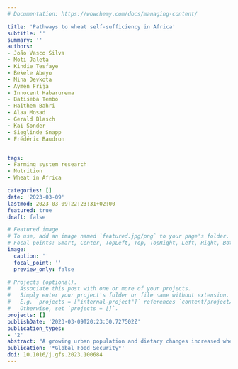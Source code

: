 ```yaml
---
# Documentation: https://wowchemy.com/docs/managing-content/

title: 'Pathways to wheat self-sufficiency in Africa'
subtitle: ''
summary: ''
authors:
- João Vasco Silva
- Moti Jaleta
- Kindie Tesfaye
- Bekele Abeyo
- Mina Devkota
- Aymen Frija
- Innocent Habarurema
- Batiseba Tembo
- Haithem Bahri
- Alaa Mosad
- Gerald Blasch
- Kai Sonder
- Sieglinde Snapp
- Frédéric Baudron


tags:
- Farming system research
- Nutrition
- Wheat in Africa

categories: []
date: '2023-03-09'
lastmod: 2023-03-09T22:23:31+02:00
featured: true
draft: false

# Featured image
# To use, add an image named `featured.jpg/png` to your page's folder.
# Focal points: Smart, Center, TopLeft, Top, TopRight, Left, Right, BottomLeft, Bottom, BottomRight.
image:
  caption: ''
  focal_point: ''
  preview_only: false

# Projects (optional).
#   Associate this post with one or more of your projects.
#   Simply enter your project's folder or file name without extension.
#   E.g. `projects = ["internal-project"]` references `content/project/deep-learning/index.md`.
#   Otherwise, set `projects = []`.
projects: []
publishDate: '2023-03-09T20:23:30.727502Z'
publication_types:
- '2'
abstract: "A growing urban population and dietary changes increased wheat import bills in Africa to 9% per year. Though wheat production in the continent has been increasing over the past decades, to varying degrees depending on regions, this has not been commensurate with the rapidly increasing demand for wheat. Analyses of wheat yield gaps show that there is ample opportunity to increase wheat production in Africa through improved genetics and agronomic practices. Doing so would reduce import dependency and increase wheat self-sufficiency at national level in many African countries. In view of the uncertainties revealed by the global COVID-19 pandemic, extreme weather events, and world security issues, national policies in Africa should re-consider the value of self-sufficiency in production of staple food crops, specifically wheat. This is particularly so for areas where water-limited wheat yield gaps can be narrowed through intensification on existing cropland and judicious expansion of rainfed and irrigated wheat areas. Increasing the production of other sources of calories (and proteins) should also be considered to reduce dependency on wheat imports"
publication: '*Global Food Security*'
doi: 10.1016/j.gfs.2023.100684
---
```

